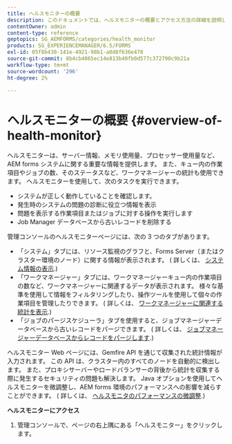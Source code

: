 ```yaml
---
title: ヘルスモニターの概要
description: このドキュメントでは、ヘルスモニターの概要とアクセス方法の詳細を説明します。
contentOwner: admin
content-type: reference
geptopics: SG_AEMFORMS/categories/health_monitor
products: SG_EXPERIENCEMANAGER/6.5/FORMS
exl-id: 05f8b430-141e-4921-98b1-a0d8f636e478
source-git-commit: 8b4cb4065ec14e813b49fb0d577c372790c9b21a
workflow-type: tm+mt
source-wordcount: '296'
ht-degree: 2%

---
```


# ヘルスモニターの概要 {#overview-of-health-monitor}

ヘルスモニターは、サーバー情報、メモリ使用量、プロセッサー使用量など、AEM forms システムに関する重要な情報を提供します。 また、キュー内の作業項目やジョブの数、そのステータスなど、ワークマネージャーの統計も使用できます。 ヘルスモニターを使用して、次のタスクを実行できます。

* システムが正しく動作していることを確認します。
* 発生時のシステムの問題の診断に役立つ情報を表示
* 問題を表示する作業項目またはジョブに対する操作を実行します
* Job Manager データベースから古いレコードを削除する

管理コンソールのヘルスモニターページには、次の 3 つのタブがあります。

* 「システム」タブには、リソース監視のグラフと、Forms Server（またはクラスター環境のノード）に関する情報が表示されます。 ( 詳しくは、 [システム情報の表示](/help/forms/using/admin-help/view-system-information.md#view-system-information).)
* 「ワークマネージャー」タブには、ワークマネージャーキュー内の作業項目の数など、ワークマネージャーに関連するデータが表示されます。 様々な基準を使用して情報をフィルタリングしたり、操作ツールを使用して個々の作業項目を管理したりできます。 ( 詳しくは、 [ワークマネージャーに関連する統計を表示](/help/forms/using/admin-help/view-statistics-related-manager.md#view-statistics-related-to-work-manager).)
* 「ジョブのパージスケジューラ」タブを使用すると、ジョブマネージャーデータベースから古いレコードをパージできます。 ( 詳しくは、 [ジョブマネージャーデータベースからレコードをパージします](/help/forms/using/admin-help/purge-records-job-manager-database.md#purge-records-from-the-job-manager-database).)

ヘルスモニター Web ページには、Gemfire API を通じて収集された統計情報が入力されます。 この API は、クラスター内のすべてのノードを自動的に検出します。 また、プロキシサーバーやロードバランサーの背後から統計を収集する際に発生するセキュリティの問題も解決します。 Java オプションを使用してヘルスモニターを微調整し、AEM forms 環境のパフォーマンスへの影響を減らすことができます。 ( 詳しくは、 [ヘルスモニタのパフォーマンスの微調整](/help/forms/using/admin-help/fine-tuning-health-monitor-performance.md#fine-tuning-health-monitor-performance).)

**ヘルスモニターにアクセス**

1. 管理コンソールで、ページの右上隅にある「ヘルスモニター」をクリックします。
